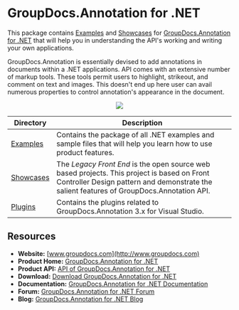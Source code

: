# GroupDocs.Annotation for .NET

This package contains [Examples](https://github.com/groupdocs-annotation/GroupDocs.Annotation-for-.NET/tree/master/Examples) and  [Showcases](https://github.com/groupdocs-annotation/GroupDocs.Annotation-for-.NET/tree/master/Showcases) for [GroupDocs.Annotation for .NET](https://products.groupdocs.com/annotation/net) that will help you in understanding the API's working and writing your own applications.

GroupDocs.Annotation is essentially devised to add annotations in documents within a .NET applications. API comes with an extensive number of markup tools. These tools permit users to highlight, strikeout, and comment on text and images. This doesn't end up here user can avail numerous properties to control annotation's appearance in the document.

<p align="center">

  <a title="Download complete GroupDocs.Annotation for .NET source code" href="https://github.com/groupdocs-annotation/GroupDocs.Annotation-for-.NET/archive/master.zip">
	<img src="https://raw.github.com/AsposeExamples/java-examples-dashboard/master/images/downloadZip-Button-Large.png" />
  </a>
</p>

Directory | Description
--------- | -----------
[Examples](https://github.com/groupdocs-annotation/GroupDocs.Annotation-for-.NET/tree/master/Examples)  | Contains the package of all .NET examples and sample files that will help you learn how to use product features. 
[Showcases](https://github.com/groupdocs-annotation/GroupDocs.Annotation-for-.NET/tree/master/Showcases)  | The *Legacy Front End* is the open source web based projects. This project is based on Front Controller Design pattern and demonstrate the salient features of GroupDocs.Annotation API. 
[Plugins](https://github.com/groupdocs-Annotation/GroupDocs.Annotation-for-.NET/tree/master/Plugins/GroupDocs_Annotation_VSPlugin)  | Contains the plugins related to GroupDocs.Annotation 3.x for Visual Studio.
## Resources
+ **Website:** [www.groupdocs.com](http://www.groupdocs.com)
+ **Product Home:** [GroupDocs.Annotation for .NET](https://products.groupdocs.com/annotation/net)
+ **Product API:** [API of GroupDocs.Annotation for .NET](https://apireference.groupdocs.com/net/annotation)
+ **Download:** [Download GroupDocs.Annotation for .NET](https://downloads.groupdocs.com/annotation/net)
+ **Documentation:** [GroupDocs.Annotation for .NET Documentation](https://docs.groupdocs.com/display/Annotationnet/Introducing+GroupDocs.Annotation+for+.NET)
+ **Forum:** [GroupDocs.Annotation for .NET Forum](https://forum.groupdocs.com/c/annotation)
+ **Blog:** [GroupDocs.Annotation for .NET Blog](https://blog.groupdocs.com/category/groupdocs-annotation-product-family/)
